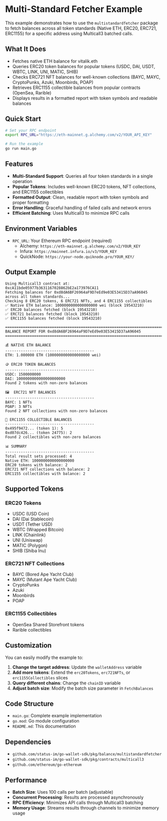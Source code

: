 # Multi-Standard Fetcher Example

This example demonstrates how to use the `multistandardfetcher` package to fetch balances across all token standards (Native ETH, ERC20, ERC721, ERC1155) for a specific address using Multicall3 batched calls.

## What It Does

- Fetches native ETH balance for vitalik.eth
- Queries ERC20 token balances for popular tokens (USDC, DAI, USDT, WBTC, LINK, UNI, MATIC, SHIB)
- Checks ERC721 NFT balances for well-known collections (BAYC, MAYC, CryptoPunks, Azuki, Moonbirds, POAP)
- Retrieves ERC1155 collectible balances from popular contracts (OpenSea, Rarible)
- Displays results in a formatted report with token symbols and readable balances

## Quick Start

```bash
# Set your RPC endpoint
export RPC_URL="https://eth-mainnet.g.alchemy.com/v2/YOUR_API_KEY"

# Run the example
go run main.go
```

## Features

- **Multi-Standard Support**: Queries all four token standards in a single operation
- **Popular Tokens**: Includes well-known ERC20 tokens, NFT collections, and ERC1155 collectibles
- **Formatted Output**: Clean, readable report with token symbols and proper formatting
- **Error Handling**: Graceful handling of failed calls and network errors
- **Efficient Batching**: Uses Multicall3 to minimize RPC calls

## Environment Variables

- `RPC_URL`: Your Ethereum RPC endpoint (required)
  - Alchemy: `https://eth-mainnet.g.alchemy.com/v2/YOUR_KEY`
  - Infura: `https://mainnet.infura.io/v3/YOUR_KEY`
  - QuickNode: `https://your-node.quiknode.pro/YOUR_KEY/`

## Output Example

```
Using Multicall3 contract at: 0xcA11bde05977b3631167028862bE2a173976CA11
Fetching balances for 0xd8dA6BF26964aF9D7eEd9e03E53415D37aA96045 across all token standards...
Checking 8 ERC20 tokens, 6 ERC721 NFTs, and 4 ERC1155 collectibles
✅ Native ETH balance: 1000000000000000000 wei (block 19543210)
✅ ERC20 balances fetched (block 19543210)
✅ ERC721 balances fetched (block 19543210)
✅ ERC1155 balances fetched (block 19543210)

================================================================================
BALANCE REPORT FOR 0xd8dA6BF26964aF9D7eEd9e03E53415D37aA96045
================================================================================

💰 NATIVE ETH BALANCE
----------------------------------------
ETH: 1.000000 ETH (1000000000000000000 wei)

🪙 ERC20 TOKEN BALANCES
----------------------------------------
USDC: 1500000000
DAI: 1000000000000000000000
Found 2 tokens with non-zero balances

🖼️  ERC721 NFT BALANCES
----------------------------------------
BAYC: 1 NFTs
POAP: 3 NFTs
Found 2 NFT collections with non-zero balances

🎨 ERC1155 COLLECTIBLE BALANCES
----------------------------------------
0x495f9472... (token 1): 5
0xd07dc426... (token 24775): 2
Found 2 collectibles with non-zero balances

📊 SUMMARY
----------------------------------------
Total result sets processed: 4
Native ETH: 1000000000000000000
ERC20 tokens with balance: 2
ERC721 NFT collections with balance: 2
ERC1155 collectibles with balance: 2
```

## Supported Tokens

### ERC20 Tokens
- USDC (USD Coin)
- DAI (Dai Stablecoin)
- USDT (Tether USD)
- WBTC (Wrapped Bitcoin)
- LINK (Chainlink)
- UNI (Uniswap)
- MATIC (Polygon)
- SHIB (Shiba Inu)

### ERC721 NFT Collections
- BAYC (Bored Ape Yacht Club)
- MAYC (Mutant Ape Yacht Club)
- CryptoPunks
- Azuki
- Moonbirds
- POAP

### ERC1155 Collectibles
- OpenSea Shared Storefront tokens
- Rarible collectibles

## Customization

You can easily modify the example to:

1. **Change the target address**: Update the `walletAddress` variable
2. **Add more tokens**: Extend the `erc20Tokens`, `erc721NFTs`, or `erc1155Collectibles` slices
3. **Query different chains**: Change the `chainID` variable
4. **Adjust batch size**: Modify the batch size parameter in `FetchBalances`

## Code Structure

- `main.go`: Complete example implementation
- `go.mod`: Go module configuration
- `README.md`: This documentation

## Dependencies

- `github.com/status-im/go-wallet-sdk/pkg/balance/multistandardfetcher`
- `github.com/status-im/go-wallet-sdk/pkg/contracts/multicall3`
- `github.com/ethereum/go-ethereum`

## Performance

- **Batch Size**: Uses 100 calls per batch (adjustable)
- **Concurrent Processing**: Results are processed asynchronously
- **RPC Efficiency**: Minimizes API calls through Multicall3 batching
- **Memory Usage**: Streams results through channels to minimize memory usage
